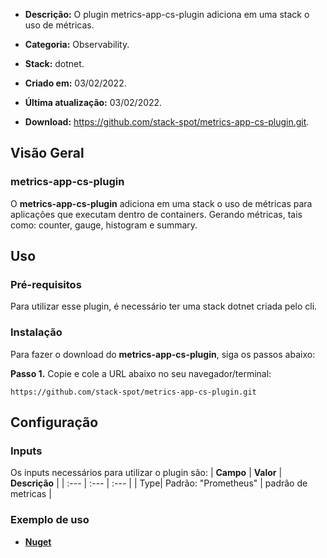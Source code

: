 - **Descrição:** O plugin metrics-app-cs-plugin adiciona em uma stack o uso de métricas. 

- **Categoria:** Observability. 
- **Stack:** dotnet.
- **Criado em:** 03/02/2022. 
- **Última atualização:** 03/02/2022.
- **Download:** https://github.com/stack-spot/metrics-app-cs-plugin.git.


## **Visão Geral**
### **metrics-app-cs-plugin**

O **metrics-app-cs-plugin** adiciona em uma stack o uso de métricas para aplicações que executam dentro de containers. Gerando métricas, tais como: counter, gauge, histogram e summary.

## **Uso**

### **Pré-requisitos**
Para utilizar esse plugin, é necessário ter uma stack dotnet criada pelo cli.

### **Instalação**
Para fazer o download do **metrics-app-cs-plugin**, siga os passos abaixo:

**Passo 1.** Copie e cole a URL abaixo no seu navegador/terminal:
```
https://github.com/stack-spot/metrics-app-cs-plugin.git
```

## **Configuração**

### **Inputs**
Os inputs necessários para utilizar o plugin são:
| **Campo** | **Valor** | **Descrição** |
| :--- | :--- | :--- |
| Type| Padrão: "Prometheus" | padrão de metricas |

### **Exemplo de uso**
- [**Nuget**](https://www.nuget.org/packages/StackSpot.Metrics/)
